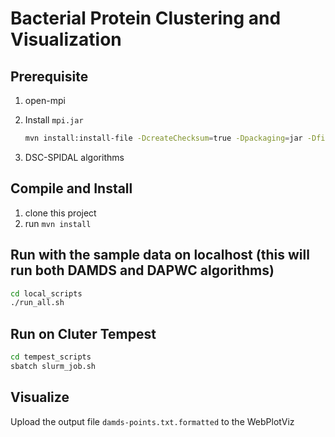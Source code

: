# Bacterial Protein Clustering and Visualization

## Prerequisite

1. open-mpi

2. Install `mpi.jar`
    ```bash
    mvn install:install-file -DcreateChecksum=true -Dpackaging=jar -Dfile=<path-to>/mpi.jar -DgroupId=ompi -DartifactId=ompijavabinding -Dversion=<version>
    ```

3. DSC-SPIDAL algorithms

## Compile and Install

1. clone this project
2. run `mvn install`

## Run with the sample data on localhost (this will run both DAMDS and DAPWC algorithms)

```bash
cd local_scripts
./run_all.sh
```

## Run on Cluter Tempest
```bash
cd tempest_scripts
sbatch slurm_job.sh
```

## Visualize

Upload the output file `damds-points.txt.formatted` to the WebPlotViz
